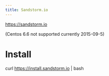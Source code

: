 ```yaml
---
title: Sandstorm.io
---
```


https://sandstorm.io

(Centos 6.6 not supported currently 2015-09-5)

# Install
  curl https://install.sandstorm.io | bash
